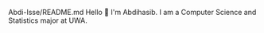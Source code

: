 Abdi-Isse/README.md
Hello 👋 I'm Abdihasib.
I am a Computer Science and Statistics major at UWA.




<!---
abdihasib/abdihasib is a ✨ special ✨ repository because its `README.md` (this file) appears on your GitHub profile.
You can click the Preview link to take a look at your changes.
--->
